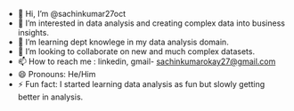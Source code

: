 - 👋 Hi, I’m @sachinkumar27oct
- 👀 I’m interested in data analysis and creating complex data into business insights.
- 🌱 I’m learning dept knowlege in my data analysis domain. 
- 💞️ I’m looking to collaborate on new and much complex datasets.
- 📫 How to reach me : linkedin, gmail- sachinkumarokay27@gmail.com
- 😄 Pronouns: He/Him
- ⚡ Fun fact: I started learning data analysis as fun but slowly getting better in analysis.

<!---
sachinkumar27oct/sachinkumar27oct is a ✨ special ✨ repository because its `README.md` (this file) appears on your GitHub profile.
You can click the Preview link to take a look at your changes.
--->
